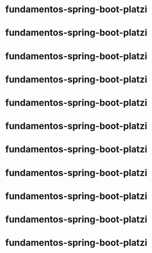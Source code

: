 # fundamentos-spring-boot-platzi
# fundamentos-spring-boot-platzi
# fundamentos-spring-boot-platzi
# fundamentos-spring-boot-platzi
# fundamentos-spring-boot-platzi
# fundamentos-spring-boot-platzi
# fundamentos-spring-boot-platzi
# fundamentos-spring-boot-platzi
# fundamentos-spring-boot-platzi
# fundamentos-spring-boot-platzi
# fundamentos-spring-boot-platzi
